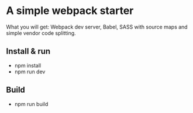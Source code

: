 # A simple webpack starter
What you will get: Webpack dev server, Babel, SASS with source maps and simple vendor code splitting.

## Install & run
- npm install
- npm run dev

## Build
- npm run build
